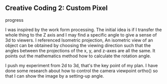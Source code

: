## Creative Coding 2: Custom Pixel


progress

I was inspired by the work form processing. The initial idea is if I transfer the whole thing to the Z axis and I may find a specific angle to give a sense of 3d to viewers.
I referenced Isometric projection, An isometric view of an object can be obtained by choosing the viewing direction such that the angles between the projections of the x, y, and z-axes are all the same. It points out the mathematics method how to calculate the rotation angle.

I push my experiment from 2d to 3d, that's the key point of my plan. I have done some research about how to control the camera viewpoint ortho() so that I can show the image by a setting-up angle.



<!-- The start

I spent about two weeks to explore the field of image processing both in p5js and processing. After I gained deeper understanding of it, I was going to think about custom pixels.

The first step is how to locate each pixel in the image. Definitely, there is a way offered in the example file. I also have learned another way to locate the pixel in image.

Then, I roughly create different shapes for the pixels to take a glance of the visual effect.

By the way, I was thinking of the animation effect for this project. I am betting that would be cool. surely, in this case, I have tried sorts of methods to figure it out.
 -->
<!-- The images above are photos of Wellington CBD algorithmically processed with a lightly modified version of the [p5.js Pointillism example](https://p5js.org/examples/image-pointillism.html). The masks for each photo highlight various objects. Replace this text with your own which explains the source of your photos, masking, and applied algorithm.
 -->